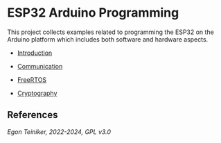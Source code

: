 # ESP32 Arduino Programming

This project collects examples related to programming the ESP32 on the Arduino platform which
includes both software and hardware aspects.

* [Introduction](introduction/)

* [Communication](communication/)
  
* [FreeRTOS](freertos/)  

* [Cryptography](cryptography/)



## References

*Egon Teiniker, 2022-2024, GPL v3.0* 
